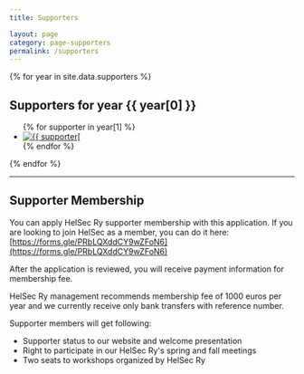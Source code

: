 ```yaml
---
title: Supporters

layout: page
category: page-supporters
permalink: /supporters
---
```


{% for year in site.data.supporters %}

## Supporters for year {{ year[0] }}

<ul class="supporters">
  {% for supporter in year[1] %}
    <li><a href="{{ supporter["website"]}}"><img src="{{ site.baseurl }}assets/img/{{ supporter["logo_img"] }}" title="{{ supporter["name"] }}" alt="{{ supporter["name"] }}"/></a></li>
  {% endfor %}
</ul>
{% endfor %}

<hr />

## Supporter Membership

You can apply HelSec Ry supporter membership with this application. If you are looking to join HelSec as a member, you can do it here: [https://forms.gle/PRbLQXddCY9wZFoN6](https://forms.gle/PRbLQXddCY9wZFoN6)

After the application is reviewed, you will receive payment information for membership fee.

HelSec Ry management recommends membership fee of 1000 euros per year and we currently receive only bank transfers with reference number.

Supporter members will get following:

* Supporter status to our website and welcome presentation
* Right to participate in our HelSec Ry's spring and fall meetings
* Two seats to workshops organized by HelSec Ry
